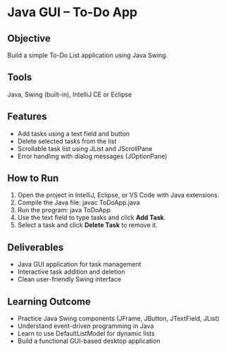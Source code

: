 # Java GUI – To-Do App

## Objective
Build a simple To-Do List application using Java Swing.

## Tools
Java, Swing (built-in), IntelliJ CE or Eclipse

## Features
- Add tasks using a text field and button
- Delete selected tasks from the list
- Scrollable task list using JList and JScrollPane
- Error handling with dialog messages (JOptionPane)

## How to Run
1. Open the project in IntelliJ, Eclipse, or VS Code with Java extensions.
2. Compile the Java file:
   javac ToDoApp.java
3. Run the program:
   java ToDoApp
4. Use the text field to type tasks and click **Add Task**.
5. Select a task and click **Delete Task** to remove it.

## Deliverables
- Java GUI application for task management
- Interactive task addition and deletion
- Clean user-friendly Swing interface

## Learning Outcome
- Practice Java Swing components (JFrame, JButton, JTextField, JList)
- Understand event-driven programming in Java
- Learn to use DefaultListModel for dynamic lists
- Build a functional GUI-based desktop application
